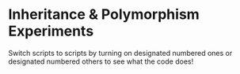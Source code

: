 # Inheritance & Polymorphism Experiments

Switch scripts to scripts by turning on designated numbered ones or designated numbered others to see what the code does!
